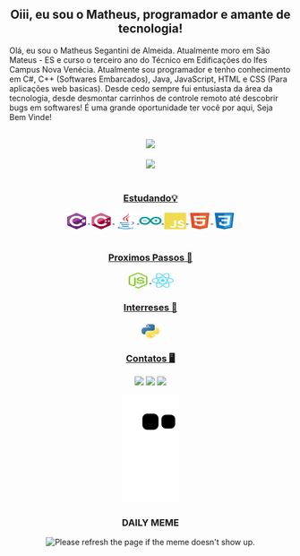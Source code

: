 <h2 align="center">Oiii, eu sou o Matheus, programador e amante de tecnologia!</h2>

<p align="left">Olá, eu sou o Matheus Segantini de Almeida. Atualmente moro em São Mateus - ES e curso o terceiro ano do Técnico em Edificações do Ifes Campus Nova Venécia. Atualmente sou programador e tenho conhecimento em C#, C++ (Softwares Embarcados), Java, JavaScript, HTML e CSS (Para aplicações web basicas). Desde cedo sempre fui entusiasta da área da tecnologia, desde desmontar carrinhos de controle remoto até descobrir bugs em softwares! É uma grande oportunidade ter você por aqui, Seja Bem Vinde!</p>
</br>
<div align="center">
  <a href="https://github.com/msegantini9">
  <img height="180em" src="https://github-readme-stats.vercel.app/api?username=msegantini9&show_icons=true&theme=dracula&include_all_commits=true&count_private=true"/></br></br>
  <img height="180em" src="https://github-readme-stats.vercel.app/api/top-langs/?username=msegantini9&layout=compact&langs_count=7&theme=dracula"/>
</div>
<div style="display: inline_block" align="center"><br>
  <h3>Estudando💡</h3>
  <img align="center" alt="msega-csharp" height="30" width="40" src="https://raw.githubusercontent.com/devicons/devicon/master/icons/csharp/csharp-original.svg">
  <img align="center" alt="msega-cplusplus" height="30" width="40" src="https://raw.githubusercontent.com/devicons/devicon/master/icons/cplusplus/cplusplus-original.svg">
  <img align="center" alt="msega-java" height="30" width="40" src="https://raw.githubusercontent.com/devicons/devicon/master/icons/java/java-original.svg">
  <img align="center" alt="msega-arduino" height="30" width="40" src="https://raw.githubusercontent.com/devicons/devicon/master/icons/arduino/arduino-original.svg">
  <img align="center" alt="msega-js" height="30" width="40" src="https://raw.githubusercontent.com/devicons/devicon/master/icons/javascript/javascript-plain.svg">
  <img align="center" alt="msega-html" height="30" width="40" src="https://raw.githubusercontent.com/devicons/devicon/master/icons/html5/html5-original.svg">
  <img align="center" alt="msega-css" height="30" width="40" src="https://raw.githubusercontent.com/devicons/devicon/master/icons/css3/css3-original.svg">
  <div> </br>
  
  <h3>Proximos Passos 🌟</h3>
  <img align="center" alt="msega-nodejs" height="30" width="40" src="https://raw.githubusercontent.com/devicons/devicon/master/icons/nodejs/nodejs-original.svg">
  <img align="center" alt="msega-react" height="30" width="40" src="https://raw.githubusercontent.com/devicons/devicon/master/icons/react/react-original.svg">
  
  <h3>Interreses 👀</h3>
  <img align="center" alt="msega-html" height="30" width="40" src="https://raw.githubusercontent.com/devicons/devicon/master/icons/python/python-original.svg">
  
  <h3>Contatos 🖥️</h3>
  <a href="https://instagram.com/m.seganti" target="_blank"><img src="https://img.shields.io/badge/-Instagram-%23E4405F?style=for-the-badge&logo=instagram&logoColor=white" target="_blank"></a>
  <a href = "mailto:m.segantini9@gmail.com"><img src="https://img.shields.io/badge/-Gmail-%23333?style=for-the-badge&logo=gmail&logoColor=white" target="_blank"></a>
  <a href="https://www.linkedin.com/in/matheus-segantini-de-almeida-4631aa1b9/" target="_blank"><img src="https://img.shields.io/badge/-LinkedIn-%230077B5?style=for-the-badge&logo=linkedin&logoColor=white" target="_blank"></br></a> 
  
 
  ![Snake animation](https://github.com/msegantini9/msegantini9/blob/output/github-contribution-grid-snake.svg)

  <h3>DAILY MEME</h3> 
  <img src='https://random-memer.herokuapp.com/' title="Meme" alt="Please refresh the page if the meme doesn't show up.">
  
</div>
